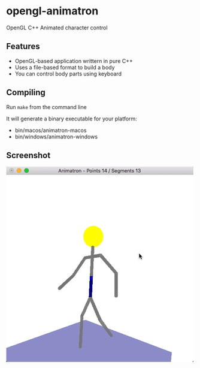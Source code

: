 # opengl-animatron
OpenGL C++ Animated character control

## Features
* OpenGL-based application writtern in pure C++
* Uses a file-based format to build a body
* You can control body parts using keyboard

## Compiling

Run `make` from the command line

It will generate a binary executable for your platform:
* bin/macos/animatron-macos
* bin/windows/animatron-windows

## Screenshot

![Animatron running](screenshots/animatron.gif)


